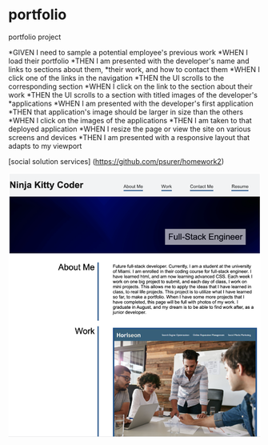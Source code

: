 # portfolio
portfolio project

*GIVEN I need to sample a potential employee's previous work
*WHEN I load their portfolio
*THEN I am presented with the developer's name and links to sections about them, *their work, and how to contact them
*WHEN I click one of the links in the navigation
*THEN the UI scrolls to the corresponding section
*WHEN I click on the link to the section about their work
*THEN the UI scrolls to a section with titled images of the developer's *applications
*WHEN I am presented with the developer's first application
*THEN that application's image should be larger in size than the others
*WHEN I click on the images of the applications
*THEN I am taken to that deployed application
*WHEN I resize the page or view the site on various screens and devices
*THEN I am presented with a responsive layout that adapts to my viewport

[social solution services] (https://github.com/psurer/homework2)

![Screen shot!](./screen-shot.png)

